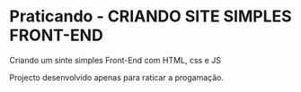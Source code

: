 # Praticando - CRIANDO SITE SIMPLES FRONT-END

Criando um sinte simples Front-End com HTML, css e JS

Projecto desenvolvido apenas para raticar a progamação.